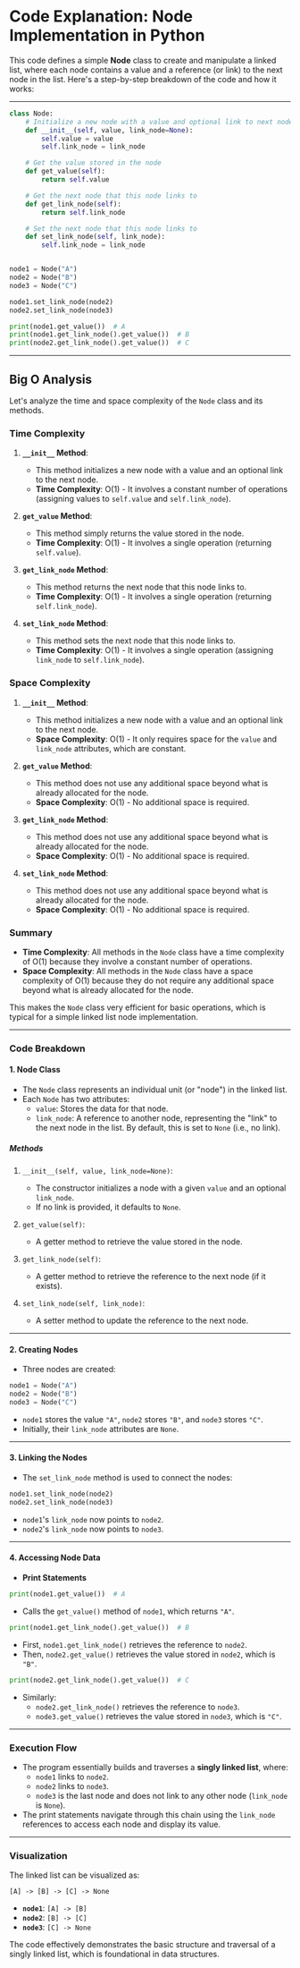 # Code Explanation: Node Implementation in Python

This code defines a simple **Node** class to create and manipulate a linked list, where each node contains a value and a reference (or link) to the next node in the list. Here's a step-by-step breakdown of the code and how it works:

---

```python
class Node:
    # Initialize a new node with a value and optional link to next node
    def __init__(self, value, link_node=None):
        self.value = value
        self.link_node = link_node

    # Get the value stored in the node
    def get_value(self):
        return self.value

    # Get the next node that this node links to
    def get_link_node(self):
        return self.link_node

    # Set the next node that this node links to
    def set_link_node(self, link_node):
        self.link_node = link_node


node1 = Node("A")
node2 = Node("B")
node3 = Node("C")

node1.set_link_node(node2)
node2.set_link_node(node3)

print(node1.get_value())  # A
print(node1.get_link_node().get_value())  # B
print(node2.get_link_node().get_value())  # C
```

---

## Big O Analysis

Let's analyze the time and space complexity of the `Node` class and its methods.

### Time Complexity

1. **`__init__` Method**:
   - This method initializes a new node with a value and an optional link to the next node.
   - **Time Complexity**: O(1) - It involves a constant number of operations (assigning values to `self.value` and `self.link_node`).

2. **`get_value` Method**:
   - This method simply returns the value stored in the node.
   - **Time Complexity**: O(1) - It involves a single operation (returning `self.value`).

3. **`get_link_node` Method**:
   - This method returns the next node that this node links to.
   - **Time Complexity**: O(1) - It involves a single operation (returning `self.link_node`).

4. **`set_link_node` Method**:
   - This method sets the next node that this node links to.
   - **Time Complexity**: O(1) - It involves a single operation (assigning `link_node` to `self.link_node`).

### Space Complexity

1. **`__init__` Method**:
   - This method initializes a new node with a value and an optional link to the next node.
   - **Space Complexity**: O(1) - It only requires space for the `value` and `link_node` attributes, which are constant.

2. **`get_value` Method**:
   - This method does not use any additional space beyond what is already allocated for the node.
   - **Space Complexity**: O(1) - No additional space is required.

3. **`get_link_node` Method**:
   - This method does not use any additional space beyond what is already allocated for the node.
   - **Space Complexity**: O(1) - No additional space is required.

4. **`set_link_node` Method**:
   - This method does not use any additional space beyond what is already allocated for the node.
   - **Space Complexity**: O(1) - No additional space is required.

### Summary

- **Time Complexity**: All methods in the `Node` class have a time complexity of O(1) because they involve a constant number of operations.
- **Space Complexity**: All methods in the `Node` class have a space complexity of O(1) because they do not require any additional space beyond what is already allocated for the node.

This makes the `Node` class very efficient for basic operations, which is typical for a simple linked list node implementation.

---

### **Code Breakdown**

#### 1. **Node Class**

- The `Node` class represents an individual unit (or "node") in the linked list.
- Each `Node` has two attributes:
  - `value`: Stores the data for that node.
  - `link_node`: A reference to another node, representing the "link" to the next node in the list. By default, this is set to `None` (i.e., no link).

##### **Methods**

1. `__init__(self, value, link_node=None)`:

    - The constructor initializes a node with a given `value` and an optional `link_node`.
    - If no link is provided, it defaults to `None`.

2. `get_value(self)`:

    - A getter method to retrieve the value stored in the node.

3. `get_link_node(self)`:

    - A getter method to retrieve the reference to the next node (if it exists).

4. `set_link_node(self, link_node)`:
    - A setter method to update the reference to the next node.

---

#### 2. **Creating Nodes**

- Three nodes are created:

```python
node1 = Node("A")
node2 = Node("B")
node3 = Node("C")
```

- `node1` stores the value `"A"`, `node2` stores `"B"`, and `node3` stores `"C"`.
- Initially, their `link_node` attributes are `None`.

---

#### 3. **Linking the Nodes**

- The `set_link_node` method is used to connect the nodes:

```python
node1.set_link_node(node2)
node2.set_link_node(node3)
```

- `node1`'s `link_node` now points to `node2`.
- `node2`'s `link_node` now points to `node3`.

---

#### 4. **Accessing Node Data**

- **Print Statements**

```python
print(node1.get_value())  # A
```

- Calls the `get_value()` method of `node1`, which returns `"A"`.

```python
print(node1.get_link_node().get_value())  # B
```

- First, `node1.get_link_node()` retrieves the reference to `node2`.
- Then, `node2.get_value()` retrieves the value stored in `node2`, which is `"B"`.

```python
print(node2.get_link_node().get_value())  # C
```

- Similarly:
  - `node2.get_link_node()` retrieves the reference to `node3`.
  - `node3.get_value()` retrieves the value stored in `node3`, which is `"C"`.

---

### **Execution Flow**

- The program essentially builds and traverses a **singly linked list**, where:
  - `node1` links to `node2`.
  - `node2` links to `node3`.
  - `node3` is the last node and does not link to any other node (`link_node` is `None`).
- The print statements navigate through this chain using the `link_node` references to access each node and display its value.

---

### **Visualization**

The linked list can be visualized as:

```plaintext
[A] -> [B] -> [C] -> None
```

- **`node1`**: `[A] -> [B]`
- **`node2`**: `[B] -> [C]`
- **`node3`**: `[C] -> None`

The code effectively demonstrates the basic structure and traversal of a singly linked list, which is foundational in data structures.
